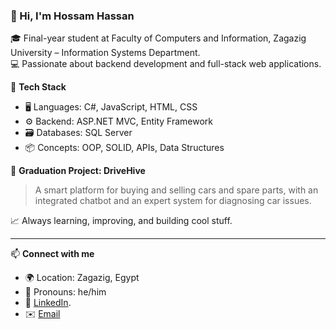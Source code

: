 ### 👋 Hi, I'm Hossam Hassan

🎓 Final-year student at Faculty of Computers and Information, Zagazig University – Information Systems Department.  
💻 Passionate about backend development and full-stack web applications.

🔧 **Tech Stack**  
- 🖥️ Languages: C#, JavaScript, HTML, CSS  
- ⚙️ Backend: ASP.NET MVC, Entity Framework  
- 🗃️ Databases: SQL Server  
- 📦 Concepts: OOP, SOLID, APIs, Data Structures

🚀 **Graduation Project: DriveHive**  
> A smart platform for buying and selling cars and spare parts, with an integrated chatbot and an expert system for diagnosing car issues.

📈 Always learning, improving, and building cool stuff.

---

📫 **Connect with me**  
- 🌍 Location: Zagazig, Egypt  
- 💬 Pronouns: he/him  
- 🔗 [LinkedIn](www.linkedin.com/in/hossam-hassan-7a75a4224).  
- ✉️ [Email](maedoelsayed@gmail.com)

